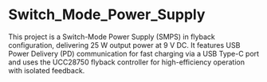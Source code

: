 # Switch_Mode_Power_Supply
This project is a Switch-Mode Power Supply (SMPS) in flyback configuration, delivering 25 W output power at 9 V DC. It features USB Power Delivery (PD) communication for fast charging via a USB Type-C port and uses the UCC28750 flyback controller for high-efficiency operation with isolated feedback.

